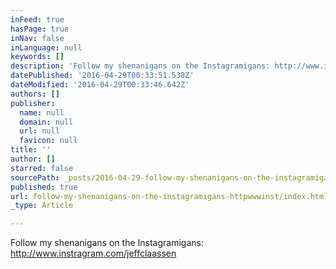 ```yaml
---
inFeed: true
hasPage: true
inNav: false
inLanguage: null
keywords: []
description: 'Follow my shenanigans on the Instagramigans: http://www.instragram.com/jeffclaassen'
datePublished: '2016-04-29T00:33:51.538Z'
dateModified: '2016-04-29T00:33:46.642Z'
authors: []
publisher:
  name: null
  domain: null
  url: null
  favicon: null
title: ''
author: []
starred: false
sourcePath: _posts/2016-04-29-follow-my-shenanigans-on-the-instagramigans-httpwwwinst.md
published: true
url: follow-my-shenanigans-on-the-instagramigans-httpwwwinst/index.html
_type: Article

---
```

Follow my shenanigans on the Instagramigans: http://www.instragram.com/jeffclaassen